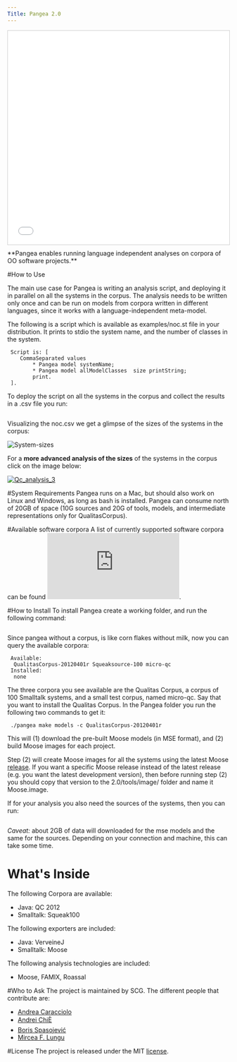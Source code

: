 ```yaml
---
Title: Pangea 2.0
---
```


<iframe src="//www.slideshare.net/slideshow/embed_code/39626851" width="595" height="485" frameborder="0" marginwidth="0" marginheight="0" scrolling="no" style="border:1px solid #CCC; border-width:1px; margin-bottom:5px; max-width: 100%;" allowfullscreen> </iframe> <div style="margin-bottom:5px"> 
</div>
**Pangea enables running language independent analyses on corpora of OO software projects.** 


#How to Use

The main use case for Pangea is writing an analysis script, and deploying it in parallel on all the systems in the corpus. The analysis needs to be written only once and can be run on models from corpora written in different languages, since it works with a language-independent meta-model.

The following is a script which is available as examples/noc.st file in your distribution. It prints to stdio the system name, and the number of classes in the system. 

``` "Print the number of classes in the system"
 Script is: [ 
	CommaSeparated values
		* Pangea model systemName;
		* Pangea model allModelClasses  size printString;
		print.
 ].
```


To deploy the script on all the systems in the corpus and collect the results in a .csv file you run: 

``` pangea run script -c QualitasCorpus-20120401r examples/noc.st  > noc.csv
```

Visualizing the noc.csv we get a glimpse of the sizes of the systems in the corpus: 

![System-sizes](%assets_url%/files/ee/6m6p1pk3otactrxmxymrgvlbsxmaxb/Screen-Shot-2014-04-17-at-14.40.57.png)

For a **more advanced analysis of the sizes** of the systems in the corpus click on the image below: 

[![Qc_analysis_3](%assets_url%/files/a3/w7s4yjgny7zoxk415ezl3b4jx5ygv9/chart_qc_metrics_3.png)](%base_url%/staff/merino/QCAnalysis)



#System Requirements
Pangea runs on a Mac, but should also work on Linux and Windows, as long as bash is installed.
Pangea can consume north of 20GB of space (10G sources and 20G of tools, models, and intermediate representations only for QualitasCorpus).

#Available software corpora
A list of currently supported software corpora can be found ![here](http://scg.unibe.ch/pangea/2.0/data/content.txt). 


#How to Install
To install Pangea create a working folder, and run the following command: 

``` git clone https://github.com/caracciolo/pangea.git
```

Since pangea without a corpus, is like corn flakes without milk, now you can query the available corpora: 

``` ./pangea corpora
 Available: 
  QualitasCorpus-20120401r Squeaksource-100 micro-qc
 Installed: 
  none
```

The three corpora you see available are the Qualitas Corpus, a corpus of 100 Smalltalk systems, and a small test corpus, named micro-qc. Say that you want to install the Qualitas Corpus. In the Pangea folder you run the following two commands to get it:

``` ./pangea get mse -c QualitasCorpus-20120401r
 ./pangea make models -c QualitasCorpus-20120401r 
```

This will (1) download the pre-built Moose models (in MSE format), and (2) build Moose images for each project. 

Step (2) will create Moose images for all the systems using the latest Moose [release](http://www.moosetechnology.org/download). If you want a specific Moose release instead of the latest release (e.g. you want the latest development version), then before running step (2) you should copy that version to the 2.0/tools/image/ folder and name it Moose.image. 

If for your analysis you also need the sources of the systems, then you can run: 

``` ./pangea get src -c QualitasCorpus-20120401r
```

*Caveat:* about 2GB of data will downloaded for the mse models and the same for the sources. Depending on your connection and machine, this can take some time.





# What's Inside
The following Corpora are available:

-  Java: QC 2012
-  Smalltalk: Squeak100

The following exporters are included: 

-  Java: VerveineJ
-  Smalltalk: Moose

The following analysis technologies are included:

-  Moose, FAMIX, Roassal



#Who to Ask
The project is maintained by SCG. The different people that contribute are: 

-  [Andrea Caracciolo](%base_url%/staff/Caracciolo) 
-  [Andrei ChiÈ](%base_url%/staff/andreichis) 
-  [Boris Spasojević](%base_url%/staff/Boris-Spasojevic)
-  [Mircea F. Lungu](%base_url%/staff/mircea)

#License
The project is released under the MIT [license](https://raw.githubusercontent.com/caracciolo/pangea/master/LICENSE.txt).
